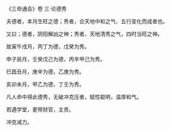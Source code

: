 《三命通会》卷 三·论德秀

夫德者，本月生旺之德；秀者，合天地中和之气、五行变化而成者也。

又曰；德者，阴阳解凶之神；秀者，天地清秀之气，四时当旺之神。

故寅午戌月，丙丁为德，戊癸为秀。

申子辰月，壬癸戊己为德，丙辛甲己为秀。

巳酉丑月，庚辛为德，乙庚为秀。

亥卯未月，甲乙为德，丁壬为秀。

凡人命中得此德秀，无破冲克压者，赋性聪明，温厚和气。

若遇学堂，更带财官，主贵。

冲克减力。


